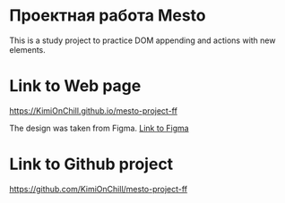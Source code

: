 # Проектная работа Mesto

This is a study project to practice DOM appending and actions with new elements.

# Link to Web page
https://KimiOnChill.github.io/mesto-project-ff

The design was taken from Figma.
[Link to Figma](https://www.figma.com/design/BOu4PyRg0j7B70CHFy6jY3/5-%D1%81%D0%BF%D1%80%D0%B8%D0%BD%D1%82.-JavaScript?node-id=0-1)

# Link to Github project
https://github.com/KimiOnChill/mesto-project-ff